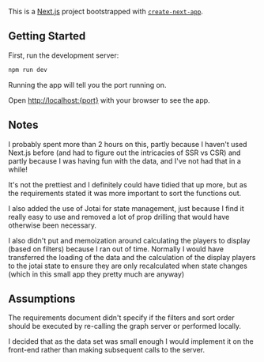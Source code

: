 This is a [Next.js](https://nextjs.org) project bootstrapped with [`create-next-app`](https://nextjs.org/docs/app/api-reference/cli/create-next-app).

## Getting Started

First, run the development server:

```bash
npm run dev
```

Running the app will tell you the port running on.

Open [http://localhost:{port}](http://localhost:{port}) with your browser to see the app.

## Notes
I probably spent more than 2 hours on this, partly because I haven't used Next.js before (and had to figure out the intricacies of SSR vs CSR) and partly because I was having fun with the data, and I've not had that in a while!

It's not the prettiest and I definitely could have tidied that up more, but as the requirements stated it was more important to sort the functions out.

I also added the use of Jotai for state management, just because I find it really easy to use and removed a lot of prop drilling that would have otherwise been necessary.

I also didn't put and memoization around calculating the players to display (based on filters) because I ran out of time. Normally I would have transferred the loading of the data and the calculation of the display players to the jotai state to ensure they are only recalculated when state changes (which in this small app they pretty much are anyway)

## Assumptions
The requirements document didn't specify if the filters and sort order should be executed by re-calling the graph server or performed locally.

I decided that as the data set was small enough I would implement it on the front-end rather than making subsequent calls to the server.


